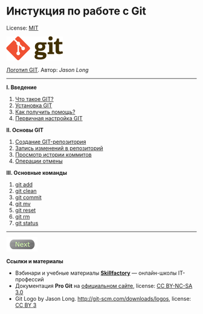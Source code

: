 # **Инстукция по работе с Git**

License: [MIT](license.md)

![Логотип GIT](assets/Git-logo.png)

[Логотип GIT](http://git-scm.com/downloads/logos "http://git-scm.com/downloads/logos"). Автор: _Jason Long_

 ---
**I. Введение**
   1. [Что такое GIT?](aboutGit.md)
   2. [Установка GIT](install.md)
   3. [Как получить помощь?](help.md)    
   4. [Первичная настройка GIT](config.md)

**II. Основы GIT** 
   1. [Создание GIT-репозитория](repo_create.md)     
   2. [Запись изменений в репозиторий](repo_change.md)
   3. [Просмотр истории коммитов](commit.md)  
   4. [Операции отмены](cancel.md)

**III. Основные команды**
  1. [git add](git_add.md)
  2. [git clean](git_clean.md)
  3. [git commit](git_commit.md)
  4. [git mv](git_mv.md)
  5. [git reset](git_reset.md)
  6. [git rm](git_rm.md)
  7. [git status](git_status.md)


---


[![Next](/assets/next3.png)](aboutGit.md "Следующий раздел")

**Ссылки и материалы** 

* Вэбинари и учебные материалы  [**Skillfactory**](https://apps.skillfactory.ru/ "https://apps.skillfactory.ru/") — oнлайн-школы IT-профессий 
* Документация **Pro Git** на [официальном сайте](https://git-scm.com/book/ru/v2 "https://git-scm.com/book/ru/v2"), license: [CC BY-NC-SA 3.0](https://creativecommons.org/licenses/by-nc-sa/3.0/)
* Git Logo by Jason Long. http://git-scm.com/downloads/logos, license: [CC BY 3](https://creativecommons.org/licenses/by/3.0/) 

